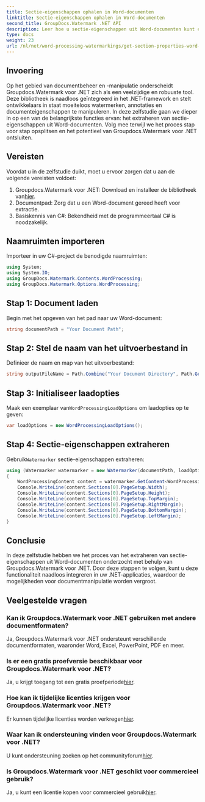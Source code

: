 ```yaml
---
title: Sectie-eigenschappen ophalen in Word-documenten
linktitle: Sectie-eigenschappen ophalen in Word-documenten
second_title: GroupDocs.Watermark .NET API
description: Leer hoe u sectie-eigenschappen uit Word-documenten kunt extraheren met behulp van Groupdocs voor .NET. Verbeter moeiteloos uw mogelijkheden voor documentmanipulatie.
type: docs
weight: 23
url: /nl/net/word-processing-watermarkings/get-section-properties-word-docs/
---
```

## Invoering
Op het gebied van documentbeheer en -manipulatie onderscheidt Groupdocs.Watermark voor .NET zich als een veelzijdige en robuuste tool. Deze bibliotheek is naadloos geïntegreerd in het .NET-framework en stelt ontwikkelaars in staat moeiteloos watermerken, annotaties en documenteigenschappen te manipuleren. In deze zelfstudie gaan we dieper in op een van de belangrijkste functies ervan: het extraheren van sectie-eigenschappen uit Word-documenten. Volg mee terwijl we het proces stap voor stap opsplitsen en het potentieel van Groupdocs.Watermark voor .NET ontsluiten.
## Vereisten
Voordat u in de zelfstudie duikt, moet u ervoor zorgen dat u aan de volgende vereisten voldoet:
1.  Groupdocs.Watermark voor .NET: Download en installeer de bibliotheek van[hier](https://releases.groupdocs.com/Watermark/net/).
2. Documentpad: Zorg dat u een Word-document gereed heeft voor extractie.
3. Basiskennis van C#: Bekendheid met de programmeertaal C# is noodzakelijk.

## Naamruimten importeren
Importeer in uw C#-project de benodigde naamruimten:
```csharp
using System;
using System.IO;
using GroupDocs.Watermark.Contents.WordProcessing;
using GroupDocs.Watermark.Options.WordProcessing;
```
## Stap 1: Document laden
Begin met het opgeven van het pad naar uw Word-document:
```csharp
string documentPath = "Your Document Path";
```
## Stap 2: Stel de naam van het uitvoerbestand in
Definieer de naam en map van het uitvoerbestand:
```csharp
string outputFileName = Path.Combine("Your Document Directory", Path.GetFileName(documentPath));
```
## Stap 3: Initialiseer laadopties
 Maak een exemplaar van`WordProcessingLoadOptions` om laadopties op te geven:
```csharp
var loadOptions = new WordProcessingLoadOptions();
```
## Stap 4: Sectie-eigenschappen extraheren
 Gebruik`Watermarker` sectie-eigenschappen extraheren:
```csharp
using (Watermarker watermarker = new Watermarker(documentPath, loadOptions))
{
    WordProcessingContent content = watermarker.GetContent<WordProcessingContent>();
    Console.WriteLine(content.Sections[0].PageSetup.Width);
    Console.WriteLine(content.Sections[0].PageSetup.Height);
    Console.WriteLine(content.Sections[0].PageSetup.TopMargin);
    Console.WriteLine(content.Sections[0].PageSetup.RightMargin);
    Console.WriteLine(content.Sections[0].PageSetup.BottomMargin);
    Console.WriteLine(content.Sections[0].PageSetup.LeftMargin);
}
```

## Conclusie
In deze zelfstudie hebben we het proces van het extraheren van sectie-eigenschappen uit Word-documenten onderzocht met behulp van Groupdocs.Watermark voor .NET. Door deze stappen te volgen, kunt u deze functionaliteit naadloos integreren in uw .NET-applicaties, waardoor de mogelijkheden voor documentmanipulatie worden vergroot.
## Veelgestelde vragen
### Kan ik Groupdocs.Watermark voor .NET gebruiken met andere documentformaten?
Ja, Groupdocs.Watermark voor .NET ondersteunt verschillende documentformaten, waaronder Word, Excel, PowerPoint, PDF en meer.
### Is er een gratis proefversie beschikbaar voor Groupdocs.Watermark voor .NET?
 Ja, u krijgt toegang tot een gratis proefperiode[hier](https://releases.groupdocs.com/).
### Hoe kan ik tijdelijke licenties krijgen voor Groupdocs.Watermark voor .NET?
 Er kunnen tijdelijke licenties worden verkregen[hier](https://purchase.groupdocs.com/temporary-license/).
### Waar kan ik ondersteuning vinden voor Groupdocs.Watermark voor .NET?
 U kunt ondersteuning zoeken op het communityforum[hier](https://forum.groupdocs.com/c/watermark/19).
### Is Groupdocs.Watermark voor .NET geschikt voor commercieel gebruik?
 Ja, u kunt een licentie kopen voor commercieel gebruik[hier](https://purchase.groupdocs.com/buy).